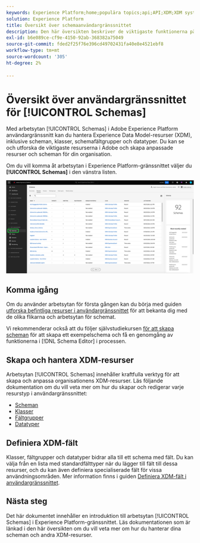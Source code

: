 ```yaml
---
keywords: Experience Platform;home;populära topics;api;API;XDM;XDM system;experience data model;data model;ui;workspace;
solution: Experience Platform
title: Översikt över schemaanvändargränssnittet
description: Den här översikten beskriver de viktigaste funktionerna på arbetsytan Scheman i Experience Platform.
exl-id: b6e089ce-cf9e-4150-92ab-368382a75049
source-git-commit: fded2f25f76e396cd49702431fa40e8e4521ebf8
workflow-type: tm+mt
source-wordcount: '305'
ht-degree: 2%

---
```


# Översikt över användargränssnittet för [!UICONTROL Schemas]

Med arbetsytan [!UICONTROL Schemas] i Adobe Experience Platform användargränssnitt kan du hantera Experience Data Model-resurser (XDM), inklusive scheman, klasser, schemafältgrupper och datatyper. Du kan se och utforska de viktigaste resurserna i Adobe och skapa anpassade resurser och scheman för din organisation.

Om du vill komma åt arbetsytan i Experience Platform-gränssnittet väljer du **[!UICONTROL Schemas]** i den vänstra listen.

![Schemaarbetsytan med scheman markerade i användargränssnittet i Experience Platform lämnade navigeringen.](../images/ui/overview/schemas-tab.png)

## Komma igång

Om du använder arbetsytan för första gången kan du börja med guiden [utforska befintliga resurser i användargränssnittet](./explore.md) för att bekanta dig med de olika flikarna och arbetsytan för schemat.

Vi rekommenderar också att du följer självstudiekursen [för att skapa scheman](../tutorials/create-schema-ui.md) för att skapa ett exempelschema och få en genomgång av funktionerna i [!DNL Schema Editor] i processen.

## Skapa och hantera XDM-resurser

Arbetsytan [!UICONTROL Schemas] innehåller kraftfulla verktyg för att skapa och anpassa organisationens XDM-resurser. Läs följande dokumentation om du vill veta mer om hur du skapar och redigerar varje resurstyp i användargränssnittet:

* [Scheman](./resources/schemas.md)
* [Klasser](./resources/classes.md)
* [Fältgrupper](./resources/field-groups.md)
* [Datatyper](./resources/data-types.md)

## Definiera XDM-fält

Klasser, fältgrupper och datatyper bidrar alla till ett schema med fält. Du kan välja från en lista med standardfälttyper när du lägger till fält till dessa resurser, och du kan även definiera specialiserade fält för vissa användningsområden. Mer information finns i guiden [Definiera XDM-fält i användargränssnittet](./fields/overview.md).

## Nästa steg

Det här dokumentet innehåller en introduktion till arbetsytan [!UICONTROL Schemas] i Experience Platform-gränssnittet. Läs dokumentationen som är länkad i den här översikten om du vill veta mer om hur du hanterar dina scheman och andra XDM-resurser.
